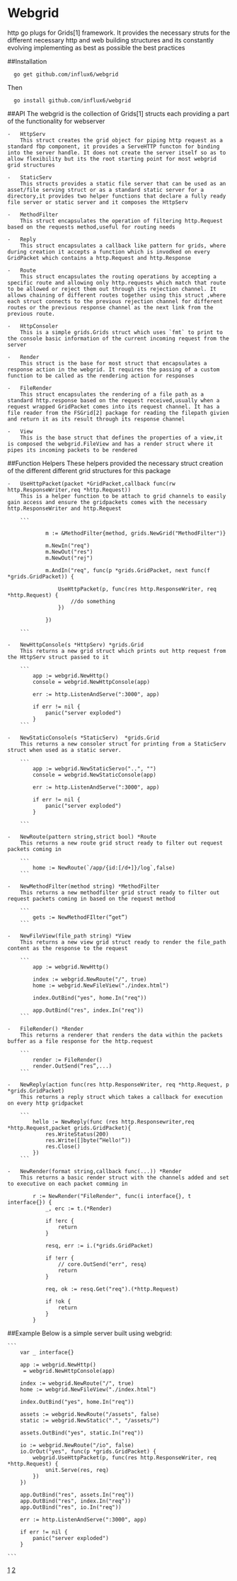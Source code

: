 # Webgrid
  http go plugs for Grids[1] framework. It provides the necessary struts for the different necessary http and web building structures and its constantly evolving implementing as best as possible the best practices

##Installation

      go get github.com/influx6/webgrid

  Then
  
      go install github.com/influx6/webgrid

##API
    The webgrid is the collection of Grids[1] structs each providing a part of the functionality for webserver

    -   HttpServ
        This struct creates the grid object for piping http request as a standard fbp component, it provides a ServeHTTP functon for binding into the server handle. It does not create the server itself so as to allow flexibility but its the root starting point for most webgrid grid structures

    -   StaticServ
        This structs provides a static file server that can be used as an asset/file serving struct or as a standard static server for a directory,it provides two helper functions that declare a fully ready file server or static server and it composes the HttpServ

    -   MethodFilter
        This struct encapsulates the operation of filtering http.Request based on the requests method,useful for routing needs

    -   Reply
        This struct encapsulates a callback like pattern for grids, where during creation it accepts a function which is invodked on every GridPacket which contains a http.Request and http.Response 

    -   Route
        This struct encapsulates the routing operations by accepting a specific route and allowing only http.requests which match that route to be allowed or reject them out through its rejection channel. It allows chaining of different routes together using this struct ,where each struct connects to the previous rejection channel for different routes or the previous response channel as the next link from the previous route.

    -   HttpConsoler
        This is a simple grids.Grids struct which uses `fmt` to print to the console basic information of the current incoming request from the server

    -   Render
        This struct is the base for most struct that encapsulates a response action in the webgrid. It requires the passing of a custom function to be called as the rendering action for responses

    -   FileRender
        This struct encapsulates the rendering of a file path as a standard http.response based on the request received,usually when a request wrapped GridPacket comes into its request channel. It has a file reader from the FSGrid[2] package for reading the filepath givien and return it as its result through its response channel

    -   View
        This is the base struct that defines the properties of a view,it is composed the webgrid.FileView and has a render struct where it pipes its incoming packets to be rendered

    
##Function Helpers
    These helpers provided the necessary struct creation of the different different grid structures for this package

    -   UseHttpPacket(packet *GridPacket,callback func(rw http.ResponseWriter,req *http.Request))
        This is a helper function to be attach to grid channels to easily gain access and ensure the gridpackets comes with the necessary http.ResponseWriter and http.Request
    
        ```

                m := &MethodFilter{method, grids.NewGrid("MethodFilter")}

                m.NewIn("req")
                m.NewOut("res")
                m.NewOut("rej")

                m.AndIn("req", func(p *grids.GridPacket, next func(f *grids.GridPacket)) {

                    UseHttpPacket(p, func(res http.ResponseWriter, req *http.Request) {
                        //do something
                    })

                })
        
        ```

    -   NewHttpConsole(s *HttpServ) *grids.Grid
        This returns a new grid struct which prints out http request from the HttpServ struct passed to it

        ```
            app := webgrid.NewHttp()
            console = webgrid.NewHttpConsole(app)

            err := http.ListenAndServe(":3000", app)

            if err != nil {
                panic("server exploded")
            }
        ```

    -   NewStaticConsole(s *StaticServ)  *grids.Grid
        This returns a new consoler struct for printing from a StaticServ struct when used as a static server.

        ```
            app := webgrid.NewStaticServo("..", "")
            console = webgrid.NewStaticConsole(app)

            err := http.ListenAndServe(":3000", app)

            if err != nil {
                panic("server exploded")
            }

        ```

    -   NewRoute(pattern string,strict bool) *Route
        This returns a new route grid struct ready to filter out request packets coming in

        ```
            home := NewRoute(`/app/{id:[/d+]}/log`,false)
        ```

    -   NewMethodFilter(method string) *MethodFilter
        This returns a new methodfilter grid struct ready to filter out request packets coming in based on the request method

        ```
            gets := NewMethodFIlter(“get”)
        ```

    -   NewFileView(file_path string) *View
        This returns a new view grid struct ready to render the file_path content as the response to the request

        ```
            app := webgrid.NewHttp()

            index := webgrid.NewRoute("/", true)
            home := webgrid.NewFileView("./index.html")

            index.OutBind("yes", home.In("req"))

            app.OutBind("res", index.In("req"))
        ```

    -   FileRender() *Render
        This returns a renderer that renders the data within the packets buffer as a file response for the http.request

        ```
            render := FileRender()
            render.OutSend(“res”,...)
        ```

    -   NewReply(action func(res http.ResponseWriter, req *http.Request, p *grids.GridPacket)
        This returns a reply struct which takes a callback for execution on every http gridpacket

        ```
            hello := NewReply(func (res http.Responsewriter,req *http.Request,packet grids.GridPacket){
                res.WriteStatus(200)
                res.Write([]byte(“Hello!”))
                res.Close()
            })
        ```

    -   NewRender(format string,callback func(...)) *Render
        This returns a basic render struct with the channels added and set to executive on each packet comming in

            r := NewRender("FileRender", func(i interface{}, t interface{}) {
                _, erc := t.(*Render)

                if !erc {
                    return
                }

                resq, err := i.(*grids.GridPacket)

                if !err {
                    // core.OutSend("err", resq)
                    return
                }

                req, ok := resq.Get("req").(*http.Request)

                if !ok {
                    return
                }
            }  


##Example
    Below is a simple server built using webgrid:

    ```
        var _ interface{}

        app := webgrid.NewHttp()
         = webgrid.NewHttpConsole(app)

        index := webgrid.NewRoute("/", true)
        home := webgrid.NewFileView("./index.html")

        index.OutBind("yes", home.In("req"))

        assets := webgrid.NewRoute("/assets", false)
        static := webgrid.NewStatic(".", "/assets/")

        assets.OutBind("yes", static.In("req"))

        io := webgrid.NewRoute("/io", false)
        io.OrOut("yes", func(p *grids.GridPacket) {
            webgrid.UseHttpPacket(p, func(res http.ResponseWriter, req *http.Request) {
                unit.Serve(res, req)
            })
        })

        app.OutBind("res", assets.In("req"))
        app.OutBind("res", index.In("req"))
        app.OutBind("res", io.In("req"))

        err := http.ListenAndServe(":3000", app)

        if err != nil {
            panic("server exploded")
        }
    
    ```


[1](https://github.com/influx6/grids)
[2](https://github.com/influx6/fsgrid)
